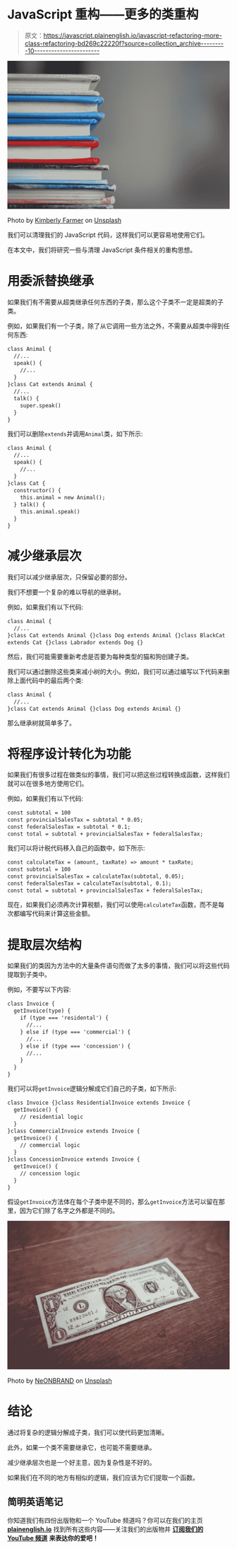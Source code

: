 # JavaScript 重构——更多的类重构

> 原文：<https://javascript.plainenglish.io/javascript-refactoring-more-class-refactoring-bd269c22220f?source=collection_archive---------10----------------------->

![](img/8ecbbcc44d5933e96235d6bda4b9ad02.png)

Photo by [Kimberly Farmer](https://unsplash.com/@kimberlyfarmer?utm_source=medium&utm_medium=referral) on [Unsplash](https://unsplash.com?utm_source=medium&utm_medium=referral)

我们可以清理我们的 JavaScript 代码，这样我们可以更容易地使用它们。

在本文中，我们将研究一些与清理 JavaScript 条件相关的重构思想。

# 用委派替换继承

如果我们有不需要从超类继承任何东西的子类，那么这个子类不一定是超类的子类。

例如，如果我们有一个子类，除了从它调用一些方法之外，不需要从超类中得到任何东西:

```
class Animal {
  //...
  speak() {
    //...
  }
}class Cat extends Animal {
  //...
  talk() {
    super.speak()
  }
}
```

我们可以删除`extends`并调用`Animal`类，如下所示:

```
class Animal {
  //...
  speak() {
    //...
  }
}class Cat {
  constructor() {
    this.animal = new Animal();
  } talk() {
    this.animal.speak()
  }
}
```

# 减少继承层次

我们可以减少继承层次，只保留必要的部分。

我们不想要一个复杂的难以导航的继承树。

例如，如果我们有以下代码:

```
class Animal {
  //...
}class Cat extends Animal {}class Dog extends Animal {}class BlackCat extends Cat {}class Labrador extends Dog {}
```

然后，我们可能需要重新考虑是否要为每种类型的猫和狗创建子类。

我们可以通过删除这些类来减小树的大小。例如，我们可以通过编写以下代码来删除上面代码中的最后两个类:

```
class Animal {
  //...
}class Cat extends Animal {}class Dog extends Animal {}
```

那么继承树就简单多了。

# 将程序设计转化为功能

如果我们有很多过程在做类似的事情，我们可以把这些过程转换成函数，这样我们就可以在很多地方使用它们。

例如，如果我们有以下代码:

```
const subtotal = 100
const provincialSalesTax = subtotal * 0.05;
const federalSalesTax = subtotal * 0.1;
const total = subtotal + provincialSalesTax + federalSalesTax;
```

我们可以将计税代码移入自己的函数中，如下所示:

```
const calculateTax = (amount, taxRate) => amount * taxRate;
const subtotal = 100
const provincialSalesTax = calculateTax(subtotal, 0.05);
const federalSalesTax = calculateTax(subtotal, 0.1);
const total = subtotal + provincialSalesTax + federalSalesTax;
```

现在，如果我们必须再次计算税额，我们可以使用`calculateTax`函数，而不是每次都编写代码来计算这些金额。

# 提取层次结构

如果我们的类因为方法中的大量条件语句而做了太多的事情，我们可以将这些代码提取到子类中。

例如，不要写以下内容:

```
class Invoice {
  getInvoice(type) {
    if (type === 'residental') {
      //...
    } else if (type === 'commercial') {
      //...
    } else if (type === 'concession') {
      //...
    }
  }
}
```

我们可以将`getInvoice`逻辑分解成它们自己的子类，如下所示:

```
class Invoice {}class ResidentialInvoice extends Invoice {
  getInvoice() {
    // residential logic
  }
}class CommercialInvoice extends Invoice {
  getInvoice() {
    // commercial logic
  }
}class ConcessionInvoice extends Invoice {
  getInvoice() {
    // concession logic
  }
}
```

假设`getInvoice`方法体在每个子类中是不同的，那么`getInvoice`方法可以留在那里，因为它们除了名字之外都是不同的。

![](img/73f804365b2d1de708753c0d89d71174.png)

Photo by [NeONBRAND](https://unsplash.com/@neonbrand?utm_source=medium&utm_medium=referral) on [Unsplash](https://unsplash.com?utm_source=medium&utm_medium=referral)

# 结论

通过将复杂的逻辑分解成子类，我们可以使代码更加清晰。

此外，如果一个类不需要继承它，也可能不需要继承。

减少继承层次也是一个好主意，因为复杂性是不好的。

如果我们在不同的地方有相似的逻辑，我们应该为它们提取一个函数。

## **简明英语笔记**

你知道我们有四份出版物和一个 YouTube 频道吗？你可以在我们的主页 [**plainenglish.io**](https://plainenglish.io/) 找到所有这些内容——关注我们的出版物并 [**订阅我们的 YouTube 频道**](https://www.youtube.com/channel/UCtipWUghju290NWcn8jhyAw) **来表达你的爱吧！**